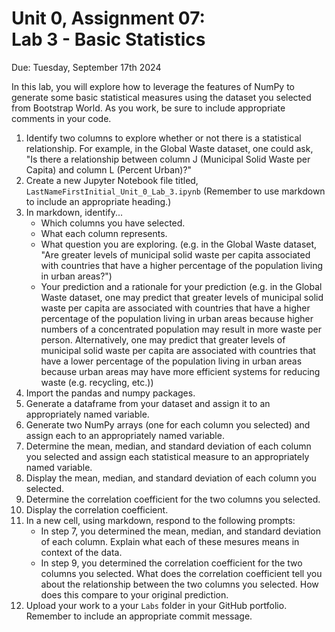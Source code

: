 # Unit 0, Assignment 07: <br> Lab 3 - Basic Statistics
Due: Tuesday, September 17th 2024

In this lab, you will explore how to leverage the features of NumPy to generate some basic statistical measures using the dataset you selected from Bootstrap World.  As you work, be sure to include appropriate comments in your code.

1.  Identify two columns to explore whether or not there is a statistical relationship.  For example, in the Global Waste dataset, one could ask, "Is there a relationship between column J (Municipal Solid Waste per Capita) and column L (Percent Urban)?"  
2.  Create a new Jupyter Notebook file titled, `LastNameFirstInitial_Unit_0_Lab_3.ipynb` (Remember to use markdown to include an appropriate heading.)
3.  In markdown, identify...
      * Which columns you have selected.
      * What each column represents.
      * What question you are exploring.  (e.g. in the Global Waste dataset, "Are greater levels of municipal solid waste per capita associated with countries that have a higher percentage of the population living in urban areas?")
      * Your prediction and a rationale for your prediction (e.g. in the Global Waste dataset, one may predict that greater levels of municipal solid waste per capita are associated with countries that have a higher percentage of the population living in urban areas because higher numbers of a concentrated population may result in more waste per person.  Alternatively, one may predict that greater levels of municipal solid waste per capita are associated with countries that have a lower percentage of the population living in urban areas because urban areas may have more efficient systems for reducing waste (e.g. recycling, etc.))
4.  Import the pandas and numpy packages.
5.  Generate a dataframe from your dataset and assign it to an appropriately named variable.
6.  Generate two NumPy arrays (one for each column you selected) and assign each to an appropriately named variable.
7.  Determine the mean, median, and standard deviation of each column you selected and assign each statistical measure to an appropriately named variable.
8.  Display the mean, median, and standard deviation of each column you selected.
9.  Determine the correlation coefficient for the two columns you selected.
10.  Display the correlation coefficient.
11. In a new cell, using markdown, respond to the following prompts:
    * In step 7, you determined the mean, median, and standard deviation of each column.  Explain what each of these mesures means in context of the data.
    * In step 9, you determined the correlation coefficient for the two columns you selected.  What does the correlation coefficient tell you about the relationship between the two columns you selected.  How does this compare to your original prediction.
12.  Upload your work to a your `Labs` folder in your GitHub portfolio.  Remember to include an appropriate commit message.
